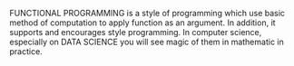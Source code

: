 FUNCTIONAL PROGRAMMING is a style of programming which use basic method of computation to apply function as an argument.
In addition, it supports and encourages style programming. In computer science, especially on DATA SCIENCE you will see 
magic of them in mathematic in practice.
